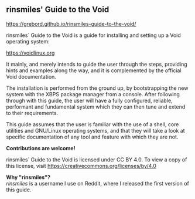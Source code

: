 ## rinsmiles' Guide to the Void

https://grebord.github.io/rinsmiles-guide-to-the-void/

rinsmiles´ Guide to the Void is a guide for installing and setting up a Void operating system:

https://voidlinux.org

It mainly, and merely intends to guide the user through the steps, providing hints and examples along the way, and it is complemented by the official Void documentation.

The installation is performed from the ground up, by bootstrapping the new system with the XBPS package manager from a console. After following through with this guide, the user will have a fully configured, reliable, performant and fundamental system which they can then tune and extend to their requirements.

This guide assumes that the user is familiar with the use of a shell, core utilities and GNU/Linux operating systems, and that they will take a look at specific documentation of any tool and feature with which they are not.

**Contributions are welcome!**

rinsmiles´ Guide to the Void is licensed under CC BY 4.0. To view a copy of this license, visit
https://creativecommons.org/licenses/by/4.0 

**Why "rinsmiles"?**  
*rinsmiles* is a username I use on Reddit, where I released the first version of this guide.
